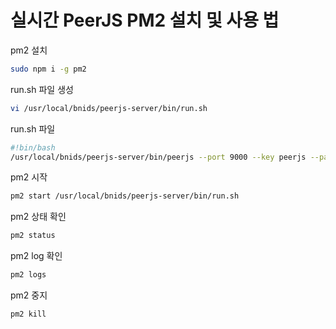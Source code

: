 
# 실시간 PeerJS PM2 설치 및 사용 법 

pm2 설치 
``` bash 
sudo npm i -g pm2 
```

run.sh 파일 생성 
``` bash 
vi /usr/local/bnids/peerjs-server/bin/run.sh 
```

run.sh 파일 
``` bash
#!bin/bash
/usr/local/bnids/peerjs-server/bin/peerjs --port 9000 --key peerjs --path /myapp
```

pm2 시작
``` bash 
pm2 start /usr/local/bnids/peerjs-server/bin/run.sh 
```

pm2 상태 확인 
``` bash 
pm2 status 
```

pm2 log 확인 
``` bash 
pm2 logs 
```

pm2 중지
``` bash 
pm2 kill 
```
